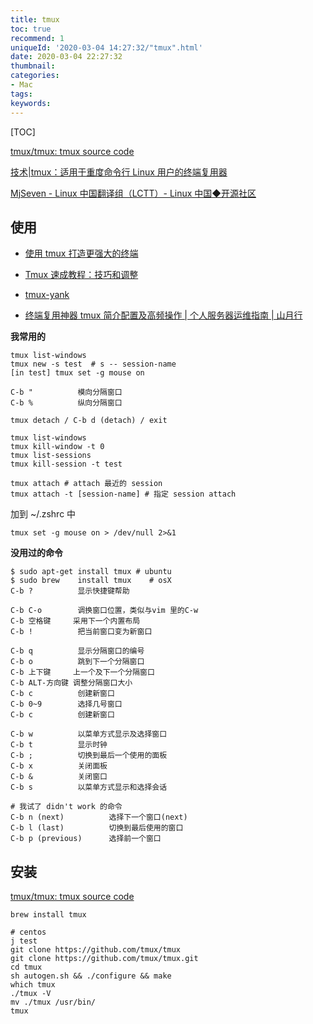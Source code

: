 ```yaml
---
title: tmux
toc: true
recommend: 1
uniqueId: '2020-03-04 14:27:32/"tmux".html'
date: 2020-03-04 22:27:32
thumbnail:
categories:
- Mac
tags:
keywords:
---
```


[TOC]

<!--more-->

[tmux/tmux: tmux source code](https://github.com/tmux/tmux)



[技术|tmux：适用于重度命令行 Linux 用户的终端复用器](https://linux.cn/article-10480-1.html)

[MjSeven - Linux 中国翻译组（LCTT）- Linux 中国◆开源社区](https://linux.cn/lctt/MjSeven)

## 使用

- [使用 tmux 打造更强大的终端](https://linux.cn/article-8421-1.html)

- [Tmux 速成教程：技巧和调整](http://blog.jobbole.com/87584/)

- [tmux-yank](https://tmux-plugins.github.io/tmux-yank/)

- [终端复用神器 tmux 简介配置及高频操作 | 个人服务器运维指南 | 山月行](https://shanyue.tech/op/tmux-setting.html#%E9%87%8D%E5%91%BD%E5%90%8D%E7%AA%97%E5%8F%A3%E5%90%8D)

**我常用的**

```shell
tmux list-windows
tmux new -s test  # s -- session-name
[in test] tmux set -g mouse on
  
C-b "          模向分隔窗口
C-b %          纵向分隔窗口
  
tmux detach / C-b d (detach) / exit

tmux list-windows
tmux kill-window -t 0
tmux list-sessions
tmux kill-session -t test
 
tmux attach # attach 最近的 session
tmux attach -t [session-name] # 指定 session attach
```

  

加到 ~/.zshrc 中

  ```shell
tmux set -g mouse on > /dev/null 2>&1
  ```

  

  **没用过的命令**

```shell
$ sudo apt-get install tmux # ubuntu
$ sudo brew    install tmux    # osX
C-b ?          显示快捷键帮助

C-b C-o        调换窗口位置，类似与vim 里的C-w
C-b 空格键     采用下一个内置布局
C-b !          把当前窗口变为新窗口

C-b q          显示分隔窗口的编号
C-b o          跳到下一个分隔窗口
C-b 上下键     上一个及下一个分隔窗口
C-b ALT-方向键 调整分隔窗口大小
C-b c          创建新窗口
C-b 0~9        选择几号窗口
C-b c          创建新窗口

C-b w          以菜单方式显示及选择窗口
C-b t          显示时钟
C-b ;          切换到最后一个使用的面板
C-b x          关闭面板
C-b &          关闭窗口
C-b s          以菜单方式显示和选择会话

# 我试了 didn't work 的命令
C-b n (next)          选择下一个窗口(next)
C-b l (last)          切换到最后使用的窗口
C-b p (previous)      选择前一个窗口

```



## 安装

[tmux/tmux: tmux source code](https://github.com/tmux/tmux)

```shell
brew install tmux

# centos
j test
git clone https://github.com/tmux/tmux
git clone https://github.com/tmux/tmux.git
cd tmux
sh autogen.sh && ./configure && make
which tmux
./tmux -V
mv ./tmux /usr/bin/
tmux
```

